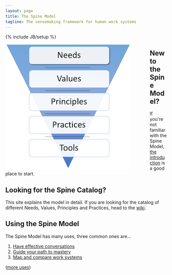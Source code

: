 ```yaml
---
layout: page
title: The Spine Model
tagline: The sensemaking framework for human work systems
---
```

{% include JB/setup %}

<img style="float: left; margin-right: 60px; max-width: 100%;" src="/assets/images/spine.png" />

## New to the Spine Model?
If you're not familiar with the Spine Model, [the introduction](/explanation/introduction/) is a good place to start.

## Looking for the Spine Catalog?
This site explains the model in detail. If you are looking for the catalog of different Needs, Values, Principles and Practices, head to the <a href="http://spine.wiki">wiki</a>.

## Using the Spine Model 

The Spine Model has many uses, three common ones are...

1. [Have effective conversations](/usage/effectiveconversations)
1. [Guide your path to mastery](/usage/guideyourpathtomasteringskills)
1. [Map and compare work systems](/usage/mapworksystems)

([more uses](/uses.html))